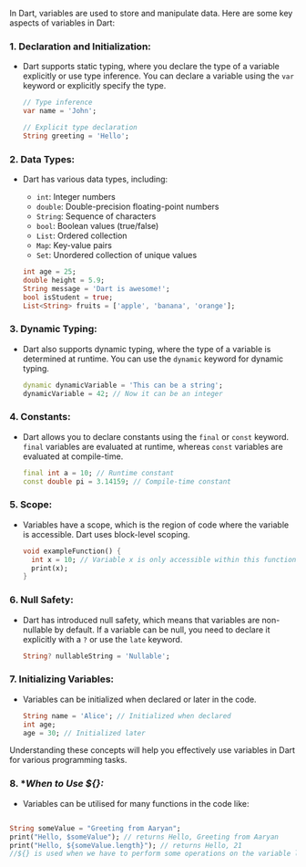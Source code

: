 In Dart, variables are used to store and manipulate data. Here are some key aspects of variables in Dart:

### 1. **Declaration and Initialization:**
   - Dart supports static typing, where you declare the type of a variable explicitly or use type inference. You can declare a variable using the `var` keyword or explicitly specify the type.

     ```dart
     // Type inference
     var name = 'John';

     // Explicit type declaration
     String greeting = 'Hello';
     ```

### 2. **Data Types:**
   - Dart has various data types, including:
     - `int`: Integer numbers
     - `double`: Double-precision floating-point numbers
     - `String`: Sequence of characters
     - `bool`: Boolean values (true/false)
     - `List`: Ordered collection
     - `Map`: Key-value pairs
     - `Set`: Unordered collection of unique values

     ```dart
     int age = 25;
     double height = 5.9;
     String message = 'Dart is awesome!';
     bool isStudent = true;
     List<String> fruits = ['apple', 'banana', 'orange'];
     ```

### 3. **Dynamic Typing:**
   - Dart also supports dynamic typing, where the type of a variable is determined at runtime. You can use the `dynamic` keyword for dynamic typing.

     ```dart
     dynamic dynamicVariable = 'This can be a string';
     dynamicVariable = 42; // Now it can be an integer
     ```

### 4. **Constants:**
   - Dart allows you to declare constants using the `final` or `const` keyword. `final` variables are evaluated at runtime, whereas `const` variables are evaluated at compile-time.

     ```dart
     final int a = 10; // Runtime constant
     const double pi = 3.14159; // Compile-time constant
     ```

### 5. **Scope:**
   - Variables have a scope, which is the region of code where the variable is accessible. Dart uses block-level scoping.

     ```dart
     void exampleFunction() {
       int x = 10; // Variable x is only accessible within this function
       print(x);
     }
     ```

### 6. **Null Safety:**
   - Dart has introduced null safety, which means that variables are non-nullable by default. If a variable can be null, you need to declare it explicitly with a `?` or use the `late` keyword.

     ```dart
     String? nullableString = 'Nullable';
     ```

### 7. **Initializing Variables:**
   - Variables can be initialized when declared or later in the code.

     ```dart
     String name = 'Alice'; // Initialized when declared
     int age;
     age = 30; // Initialized later
     ```

Understanding these concepts will help you effectively use variables in Dart for various programming tasks.


### 8.  **When to Use ${}:*
- Variables can be utilised for many functions in the code like:

```Dart

String someValue = "Greeting from Aaryan";
print("Hello, $someValue"); // returns Hello, Greeting from Aaryan
print("Hello, ${someValue.length}"); // returns Hello, 21
//${} is used when we have to perform some operations on the variable like we performed the operation of .length here.

```

